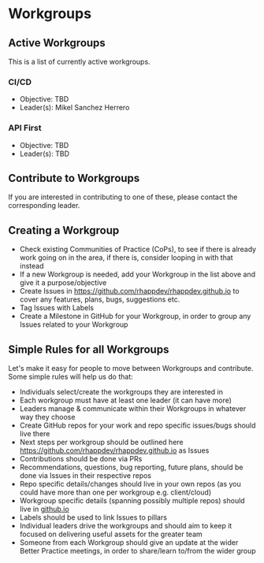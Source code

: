 # Workgroups


## Active Workgroups
This is a list of currently active workgroups. 

### CI/CD
- Objective:
TBD
- Leader(s):
Mikel Sanchez Herrero

### API First
- Objective:
TBD
- Leader(s):
TBD

## Contribute to Workgroups
If you are interested in contributing to one of these, please contact the corresponding leader.

## Creating a Workgroup
- Check existing Communities of Practice (CoPs), to see if there is already work going on in the area, if there is, consider looping in with that instead
- If a new Workgroup is needed, add your Workgroup in the list above and give it a purpose/objective
- Create Issues in https://github.com/rhappdev/rhappdev.github.io to cover any features, plans, bugs, suggestions etc.
- Tag Issues with Labels
- Create a Milestone in GitHub for your Workgroup, in order to group any Issues related to your Workgroup

## Simple Rules for all Workgroups
Let's make it easy for people to move between Workgroups and contribute. 
Some simple rules will help us do that:

- Individuals select/create the workgroups they are interested in
- Each workgroup must have at least one leader (it can have more)
- Leaders manage & communicate within their Workgroups in whatever way they choose
- Create GitHub repos for your work and repo specific issues/bugs should live there
- Next steps per workgroup should be outlined here https://github.com/rhappdev/rhappdev.github.io as Issues
- Contributions should be done via PRs
- Recommendations, questions, bug reporting, future plans, should be done via Issues in their respective repos
- Repo specific details/changes should live in your own repos (as you could have more than one per workgroup e.g. client/cloud)
- Workgroup specific details (spanning possibly multiple repos) should live in [github.io](https://github.com/rhappdev/rhappdev.github.io)
- Labels should be used to link Issues to pillars
- Individual leaders drive the workgroups and should aim to keep it focused on delivering useful assets for the greater team
- Someone from each Workgroup should give an update at the wider Better Practice meetings, in order to share/learn to/from the wider group
